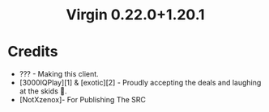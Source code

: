 <h1 align="center">Virgin 0.22.0+1.20.1</h1>


# Credits
- ??? - Making this client.
- [3000IQPlay][1] & [exotic][2] - Proudly accepting the deals and laughing at the skids 🚬.
- [NotXzenox]- For Publishing The SRC
